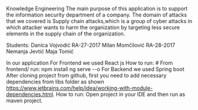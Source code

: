 Knowledge Engineering
The main purpose of this application is to support the information security department of a company.
The domain of attacks that we covered is Supply chain attacks,which is a group of cyber attacks in which attacker wants to harm the organization by targeting less secure elements in the supply chain of the organization.

Students:
Danica Vojvodić RA-27-2017
Milan Momčilović RA-28-2017
Nemanja Jevtić
Maja Tomić

In our application
  For Frontend we used React js
    How to run:
          # From frontend/ run:
                  npm install
                  ng serve --o
  For Backend we used Spring boot
      After cloning project from github, first you need to add necessary dependencies from libs folder as shown 
      https://www.jetbrains.com/help/idea/working-with-module-dependencies.html.
      How to run:
         Open project in your IDE and then run as maven project.

              
 
